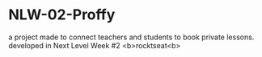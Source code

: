 # NLW-02-Proffy
a project made to connect teachers and students to book private lessons. developed in Next Level Week #2 &lt;b>rocktseat&lt;b>
